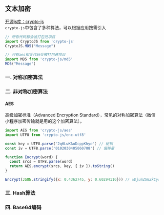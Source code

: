 ## 文本加密
[开源js库：crypto-js](https://github.com/brix/crypto-js)  
`crypto-js`中包含了多种算法，可以根据应用按需引入
```js
// 所有代码都会被打包进项目
import CryptoJS from 'crypto-js'
CryptoJS.MD5("Message")

// 只有aes相关代码会被打包进项目
import MD5 from 'crypto-js/md5'
MD5("Message")
```

### 一. 对称加密算法

### 二. 非对称加密算法
#### AES
高级加密标准（Advanced Encryption Standard），常见的对称加密算法（微信小程序加密传输就是用的这个加密算法）。
```js
import AES from 'crypto-js/aes'
import UTF8 from 'crypto-js/enc-utf8'

const key = UTF8.parse('2q6LwKAuDcppKhye') // 秘钥
const iv = UTF8.parse('0102030405060708') // 偏移量

function Encrypt(word) {
  const srcs = UTF8.parse(word)
  return AES.encrypt(srcs, key, { iv }).toString()
}

Encrypt(JSON.stringify({x: 0.4362745, y: 0.60294116})) // wDjumZGG2kCyrWnYjxY76nFs84uugOa+wNCFozrT5CU=
```

### 三. Hash算法

### 四. Base64编码

